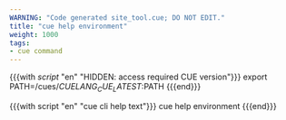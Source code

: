 ```yaml
---
WARNING: "Code generated site_tool.cue; DO NOT EDIT."
title: "cue help environment"
weight: 1000
tags:
- cue command
---
```

{{{with _script_ "en" "HIDDEN: access required CUE version"}}}
export PATH=/cues/$CUELANG_CUE_LATEST:$PATH
{{{end}}}

{{{with script "en" "cue cli help text"}}}
cue help environment
{{{end}}}
